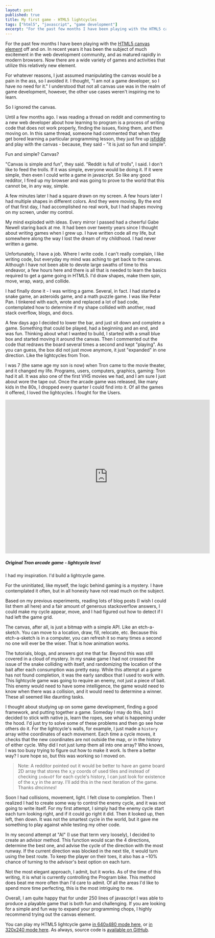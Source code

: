 ```yaml
---
layout: post
published: true
title: My first game - HTML5 lightcycles
tags: ["html5", "javascript", "game development"]
excerpt: "For the past few months I have been playing with the HTML5 canvas element off and on.  In recent years it has been the subject of much excitement in the web development community, and as matured rapidly in modern browsers.  Now there are a wide variety of games and activities that utilize this relatively new element. For whatever reasons, I just assumed manipulating the canvas would be a pain in the ass, so I avoided it, until now."
---
```


For the past few months I have been playing with the [HTML5 canvas element](http://en.wikipedia.org/wiki/Canvas_element) off and on.  In recent years it has been the subject of much excitement in the web development community, and as matured rapidly in modern browsers.  Now there are a wide variety of games and activities that utilize this relatively new element.

For whatever reasons, I just assumed manipulating the canvas would be a pain in the ass, so I avoided it.  I thought, "I am not a game developer, so I have no need for it."  I understood that not all canvas use was in the realm of game development, however, the other use cases weren't inspiring me to learn.

So I ignored the canvas.

Until a few months ago.  I was reading a thread on reddit and commenting to a new web developer about how learning to program is a process of writing code that does not work properly, finding the issues, fixing them, and then moving on.  In this same thread, someone had commented that when they get bored learning a particular programming lesson, they just fire up [jsfiddle](http://jsfiddle.net/) and play with the canvas - because, they said - "it is just so fun and simple".

Fun and simple? Canvas?

"Canvas is simple and fun", they said. "Reddit is full of trolls", I said. I don't like to feed the trolls.  If it was simple, everyone would be doing it.  If it were simple, then even I could write a game in javascript. So like any good redditor, I fired up my browser and was going to prove to the world that this cannot be, in any way, simple.

A few minutes later I had a square drawn on my screen.  A few hours later I had multiple shapes in different colors.  And they were moving.  By the end of that first day, I had accomplished no real work, but I had shapes moving on my screen, under my control.

My mind exploded with ideas.  Every mirror I passed had a cheerful Gabe Newell staring back at me.  It had been over twenty years since I thought about writing games when I grew up.  I have written code all my life, but somewhere along the way I lost the dream of my childhood.  I had never written a game.

Unfortunately, I have a job.  Where I write code.  I can't really complain, I like writing code, but everyday my mind was aching to get back to the canvas.  Although I have not been able to devote large swaths of time to this endeavor, a few hours here and there is all that is needed to learn the basics required to get a game going in HTML5.  I'd draw shapes, make them spin, move, wrap, warp, and collide.

I had finally done it - I was writing a game.  Several, in fact. I had started a snake game, an asteroids game, and a math puzzle game.  I was like Peter Pan.  I tinkered with each, wrote and replaced a lot of bad code, contemplated how to determine if my shape collided with another, read stack overflow, blogs, and docs.

A few days ago I decided to lower the bar, and just sit down and complete a game.  Something that could be played, had a beginning and an end, and was fun.  Thinking about what I wanted to build, I started with a small blue box and started moving it around the canvas.  Then I commented out the code that redraws the board several times a second and kept "playing".  As you can guess, the box did not just move anymore, it just "expanded" in one direction.  Like the lightcycles from Tron.

I was 7 (the same age my son is now) when Tron came to the movie theater, and it changed my life.  Programs, users, computers, graphics, gaming: Tron had it all.  It was also one of the first VHS movies we had, and I am sure I just about wore the tape out.  Once the arcade game was released, like many kids in the 80s, I dropped every quarter I could find into it.  Of all the games it offered, I loved the lightcycles.  I fought for the Users.

<div class="video">
<iframe width="640" height="480" src="http://www.youtube.com/embed/ONg0rUogiEg?rel=0" frameborder="0" allowfullscreen></iframe>
<h5>Original Tron arcade game - lightcycle level</h5>
</div>

I had my inspiration.  I'd build a lightcycle game.

For the uninitiated, like myself, the logic behind gaming is a mystery.  I have contemplated it often, but in all honesty have not read much on the subject.  

Based on my previous experiments, reading lots of blog posts (I wish I could list them all here) and a fair amount of generous stackoverflow answers, I could make my cycle appear, move, and I had figured out how to detect if I had left the game grid.

The canvas, after all, is just a bitmap with a simple API.  Like an etch-a-sketch.  You can move to a location, draw, fill, relocate, etc.  Because this etch-a-sketch is in a computer, you can refresh it so many times a second no one will ever be the wiser.  That is how animation works.

The tutorials, blogs, and answers got me that far.  Beyond this was still covered in a cloud of mystery.  In my snake game I had not crossed the issue of the snake colliding with itself, and randomizing the location of the bait after each consumption was pretty easy. While this attempt at a game has not found completion, it was the early sandbox that I used to work with.  This lightcycle game was going to require an enemy, not just a piece of bait.  This enemy would need to have some intelligence, the game would need to know when there was a collision, and it would need to determine a winner.  These all seemed like daunting tasks.

I thought about studying up on some game development, finding a good framework, and putting together a game.  Someday I may do this, but I decided to stick with native js, learn the ropes, see what is happening under the hood.  I'd just try to solve some of these problems and then go see how others do it.  For the lightcycle's walls, for example, I just made a <code>history</code> array withe coordinates of each movement.  Each time a cycle moves, it checks that the new coordinates are not outside the map, or in the history of either cycle.  Why did I not just lump them all into one array?  Who knows, I was too busy trying to figure out how to make it work.  Is there a better way?  I sure hope so, but this was working so I moved on.

>Note: A redditor pointed out it would be better to have an game board 2D array that stores the x,y coords of used tiles and instead of checking <code>indexOf</code> for each cycle's history, I can just look for existence of the x,y in the array. I'll add this in the next iteration of the game. Thanks _dmcinnes_!

Soon I had collisions, movement, light.  I felt close to completion.  Then I realized I had to create some way to control the enemy cycle, and it was not going to write itself.  For my first attempt, I simply had the enemy cycle start each turn looking right, and if it could go right it did.  Then it looked up, then left, then down.  It was not the smartest cycle in the world, but it gave me something to play against while testing my other code.

In my second attempt at "AI" (I use that term very loosely), I decided to create an advisor method.  This function would scan the 4 directions, determine the best one, and advise the cycle of the direction with the most runway.  If the current direction was blocked in the next tile, it would turn using the best route.  To keep the player on their toes, it also has a ~10% chance of turning to the advisor's best option on each turn.

Not the most elegant approach, I admit, but it works.  As of the time of this writing, it is what is currently controlling the Program bike. This method does beat me more often than I'd care to admit.  Of all the areas I'd like to spend more time perfecting, this is the most intriguing to me.

Overall, I am quite happy that for under 250 lines of javascript I was able to produce a playable game that is both fun and challenging.  If you are looking for a simple and fun way to expand your programming chops, I highly recommend trying out the canvas element.

You can play my HTML5 lightcycle game [in 640x480 mode here](http://jsfiddle.net/PxpVr/17/embedded/result/), or [in 320x240 mode here](http://jsfiddle.net/PxpVr/16/embedded/result/). As always, source code is [available on GitHub](https://github.com/JDStraughan/html5-lightcycles).
